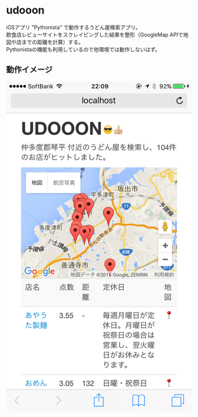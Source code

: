 # udooon
iOSアプリ "Pythonista" で動作するうどん屋検索アプリ。  
飲食店レビューサイトをスクレイピングした結果を整形（GoogleMap APIで地図や店までの距離を計算）する。  
Pythonistaの機能も利用しているので他環境では動作しないはず。

## 動作イメージ
![動作イメージ1](https://raw.githubusercontent.com/waday/udooon/master/IMG_9104.PNG "動作イメージ1")
